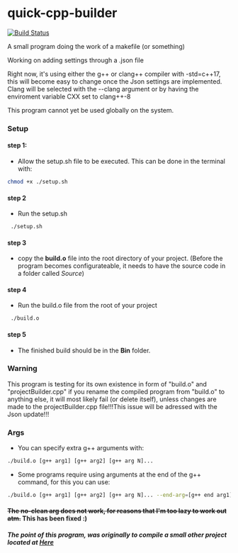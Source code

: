 # quick-cpp-builder
[![Build Status](https://travis-ci.com/stuckedstudio/quick-cpp-builder.svg?branch=master)](https://travis-ci.com/stuckedstudio/quick-cpp-builder)

A small program doing the work of a makefile (or something)

Working on adding settings through a .json file

Right now, it's using either the g++ or clang++ compiler with -std=c++17, this will become easy to change once the Json settings are implemented. Clang will be selected with the --clang argument or by having the enviroment variable CXX set to clang++-8

This program cannot yet be used globally on the system.
### Setup

#### step 1:
 - Allow the setup.sh file to be executed. This can be done in the terminal with:
 ```bash
 chmod +x ./setup.sh
 ```
#### step 2
- Run the setup.sh
```bash
 ./setup.sh
 ```
#### step 3
 - copy the **build.o** file into the root directory of your project. (Before the program becomes configurateable, it needs to have the source code in a folder called *Source*)
 
#### step 4
- Run the build.o file from the root of your project
```bash
 ./build.o
 ```

#### step 5
- The finished build should be in the **Bin** folder.
### Warning
This program is testing for its own existence in form of "build.o" and "projectBuilder.cpp" if you rename the compiled program from "build.o" to anything else, it will most likely fail (or delete itself), unless changes are made to the projectBuilder.cpp file!!!This issue will be adressed with the Json update!!!

### Args
- You can specify extra g++ arguments with:
```bash
./build.o [g++ arg1] [g++ arg2] [g++ arg N]...
```
- Some programs require using arguments at the end of the g++ command, for this you can use:
```bash
./build.o [g++ arg1] [g++ arg2] [g++ arg N]... --end-arg=[g++ end arg1] --end-arg=[g++ end argN]...
```
#### ~~The **no-clean** arg does not work, for reasons that I'm too lazy to work out atm.~~ This has been fixed :)


##### The point of this program, was originally to compile a small other project located at [Here](https://github.com/stuckedstudio/Isthatit)
